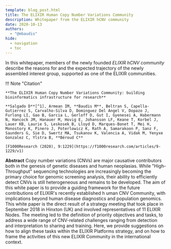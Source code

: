 ```yaml
---
template: blog_post.html
title: The ELIXIR Human Copy Number Variations Community
description: Whitepaper from the ELIXIR hCNV community
date: 2020-10-13
authors:
  - "@mbaudis"
hide:
  - navigation
  - toc
---
```


In this whitepaper, members of the newly founded _ELIXIR hCNV community_ describe the reasons for and the expected trajectory of the newly assembled interest group, supported as one of the ELIXIR communities.

!!! Note "Citation"

    **The ELIXIR Human Copy Number Variations Community: building bioinformatics infrastructure for research**

    **Salgado D**[^1], Armean IM, **Baudis M**, Beltran S, Capella-Gutierrez S, Carvalho-Silva D, Dominguez Del Angel V, Dopazo J, Furlong LI, Gao B, Garcia L, Gerloff D, Gut I, Gyenesei A, Habermann N, Hancock JM, Hanauer M, Hovig E, Johansson LF, Keane T, Korbel J, Lauer KB, Laurie S, Leskosek B, Lloyd D, Marques-Bonet T, Mei H, Monostory K, Pinero J, Poterlowicz K, Rath A, Samarakoon P, Sanz F, Saunders G, Sie D, Swertz MA, Tsukanov K, Valencia A, Vidak M, Yenyxe Gonzalez C, Ylstra B, **Béroud C**

    [F1000Research (2020), 9:1229](https://f1000research.com/articles/9-1229/v1)

<!--more-->

**Abstract** Copy number variations (CNVs) are major causative contributors both in the genesis of genetic diseases and human neoplasias. While "High-Throughput" sequencing technologies are increasingly becoming the primary choice for genomic screening analysis, their ability to efficiently detect CNVs is still heterogeneous and remains to be developed. The aim of this white paper is to provide a guiding framework for the future contributions of ELIXIR's recently established h uman CNV Community, with implications beyond human disease diagnostics and population genomics. This white paper is the direct result of a strategy meeting that took place in September 2018 in Hinxton (UK) and involved representatives of 11 ELIXIR Nodes. The meeting led to the definition of priority objectives and tasks, to address a wide range of CNV-related challenges ranging from detection and interpretation to sharing and training. Here, we provide suggestions on how to align these tasks within the ELIXIR Platforms strategy, and on how to frame the activities of this new ELIXIR Community in the international context.

[^1]: Community leaders in bold
